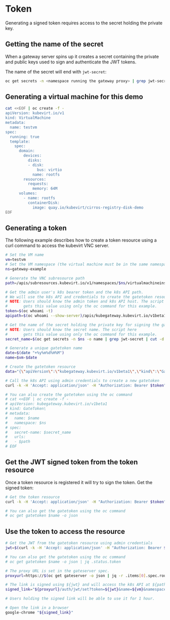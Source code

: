 # Token

Generating a signed token requires access to the secret holding the private key.

## Getting the name of the secret

When a gateway server spins up it creates a secret containing the private
and public keys used to sign and authenticate the JWT tokens.

The name of the secret will end with `jwt-secret`:

```bash
oc get secrets -n <namespace running the gateway proxy> | grep jwt-secret
```

## Generating a virtual machine for this demo

```bash
cat <<EOF | oc create -f -
apiVersion: kubevirt.io/v1
kind: VirtualMachine
metadata:
  name: testvm
spec:
  running: true
  template:
    spec:
      domain:
        devices:
          disks:
          - disk:
              bus: virtio
            name: rootfs
        resources:
          requests:
            memory: 64M
      volumes:
        - name: rootfs
          containerDisk:
            image: quay.io/kubevirt/cirros-registry-disk-demo
EOF
```

## Generating a token

The following example describes how to create a token resource using a curl command to access the kubevirt VNC server.

```bash
# Set the VM name
vm=testvm
# Set the VM namespace (the virtual machine must be in the same namespace as the proxy)
ns=gateway-example

# Generate the VNC subresource path
path=/apis/subresources.kubevirt.io/v1/namespaces/$ns/virtualmachineinstances/$vm/vnc

# Get the admin user's k8s bearer token and the k8s API path.
# We will use the k8s API and credentials to create the gatetoken resource.
# NOTE: Users should know the admin token and k8s API host. The script here 
#       gets this value using only the oc command for this example.
token=$(oc whoami -t)
apipath=$(oc whoami --show-server)/apis/kubegateway.kubevirt.io/v1beta1/namespaces/$ns/gatetokens

# Get the name of the secret holding the private key for signing the gatetoken
# NOTE: Users should know the secret name. The script here
#       gets this value using only the oc command for this example.
secret_name=$(oc get secrets -n $ns -o name | grep jwt-secret | cut -d "/" -f2)

# Generate a unique gatetoken name
date=$(date "+%y%m%d%H%M")
name=$vm-$date

# Create the gatetoken resource
data="{\"apiVersion\":\"kubegateway.kubevirt.io/v1beta1\",\"kind\":\"GateToken\",\"metadata\":{\"name\":\"$name\",\"namespace\":\"$ns\"},\"spec\":{\"secret-name\":\"$secret_name\",\"urls\":[\"$path\"]}}"

# Call the k8s API using admin credentials to create a new gatetoken
curl -k -H 'Accept: application/json' -H "Authorization: Bearer $token" -H "Content-Type: application/json" --request POST --data $data $apipath

# You can also create the gatetoken using the oc command
# cat <<EOF | oc create -f -
# apiVersion: kubegateway.kubevirt.io/v1beta1
# kind: GateToken\
# metadata:
#   name: $name
#   namespace: $ns
# spec:
#   secret-name: $secret_name
#   urls:
#   - $path
# EOF
```

## Get the JWT signed token from the token resource

Once a token resource is registered it will try to sign the token. Get the signed token:

```bash
# Get the token resource
curl -k -H 'Accept: application/json' -H "Authorization: Bearer $token" $apipath/$name

# You can also get the gatetoken using the oc command
# oc get gatetoken $name -o json
```

## Use the token to access the resource

```bash
# Get the JWT from the gatetoken resource using admin credentials
jwt=$(curl -k -H 'Accept: application/json' -H "Authorization: Bearer $token" $apipath/$name | jq .status.token)

# You can also get the gatetoken using the oc command
# oc get gatetoken $name -o json | jq .status.token

# The proxy URL is set in the gateserver spec.
proxyurl=https://$(oc get gateserver -o json | jq -r .items[0].spec.route)

# The link is signed using ${jwt} and will access the k8s API at ${path}.
signed_link="${proxyurl}/auth/jwt/set?token=${jwt}&name=${vm}&namespace=${ns}"

# Users holding the signed link will be able to use it for 1 hour.

# Open the link in a browser
google-chrome "${signed_link}"
```
